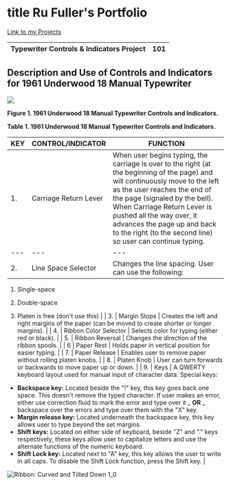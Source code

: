 # title Ru Fuller's Portfolio
[Link to my Projects](https://rufuller.github.io/Projects)

| Typewriter Controls & Indicators Project | 101 |
| --- | --- |

## Description and Use of Controls and Indicators for 1961 Underwood 18 Manual Typewriter

![](RackMultipart20230909-1-tpkc3s_html_efc962ab5621eb58.png)

**Figure 1. 1961 Underwood 18 Manual Typewriter Controls and Indicators.**

**Table 1. 1961 Underwood 18 Manual Typewriter Controls and Indicators.**

| **KEY** | **CONTROL/INDICATOR** | **FUNCTION** |
| --- | --- | --- |
| 1. | Carriage Return Lever | When user begins typing, the carriage is over to the right (at the beginning of the page) and will continuously move to the left as the user reaches the end of the page (signaled by the bell). When Carriage Return Lever is pushed all the way over, it advances the page up and back to the right (to the second line) so user can continue typing. |
| --- | --- | --- |
| 2. | Line Space Selector | Changes the line spacing. User can use the following:
1. Single-space
2. Double-space

1. Platen is free (don't use this)
 |
| 3. | Margin Stops | Creates the left and right margins of the paper (can be moved to create shorter or longer margins). |
| 4. | Ribbon Color Selector | Selects color for typing (either red or black). |
| 5. | Ribbon Reversal | Changes the direction of the ribbon spools. |
| 6 | Paper Rest | Holds paper in vertical position for easier typing. |
| 7. | Paper Release | Enables user to remove paper without rolling platen knobs. |
| 8. | Platen Knob | User can turn forwards or backwards to move paper up or down. |
| 9. | Keys | A QWERTY keyboard layout used for manual input of character data.
 Special keys:
- **Backspace key:** Located beside the "!" key, this key goes back one space. This doesn't remove the typed character. If user makes an error, either use correction fluid to mark the error and type over it _ **OR** _ backspace over the errors and type over them with the "X" key.
- **Margin release key:** Located underneath the backspace key, this key allows user to type beyond the set margins.
- **Shift keys:** Located on either side of keyboard, beside "Z" and "." keys respectively, these keys allow user to capitalize letters and use the alternate functions of the numeric keyboard.
- **Shift Lock key:** Located next to "A" key, this key allows the user to write in all caps. To disable the Shift Lock function, press the Shift key.
 |

![Ribbon: Curved and Tilted Down 1_0](RackMultipart20230909-1-tpkc3s_html_19e74464dd1315bc.gif)


